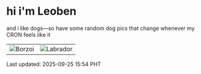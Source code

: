 # hi i'm Leoben

and i like dogs—so have some random dog pics that change whenever my CRON feels like it

|  |  |
|--------|----------|
| ![Borzoi](https://random-dog-vercel.vercel.app/api/random-borzoi?v=1758786852) | ![Labrador](https://random-dog-vercel.vercel.app/api/random-labrador?v=1758786852) |

Last updated: 2025-09-25 15:54 PHT
